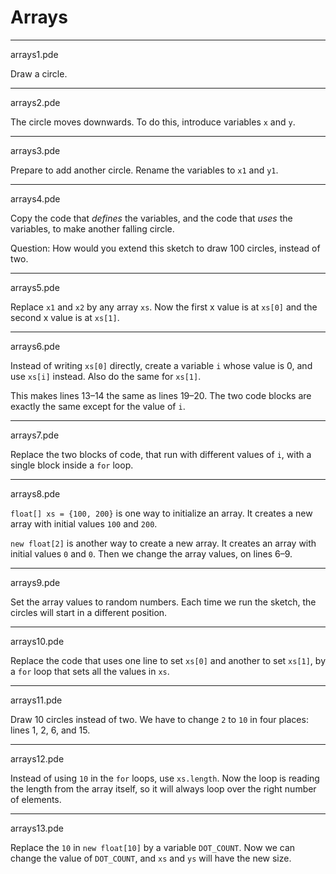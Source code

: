 # Arrays

---

arrays1.pde

Draw a circle.

---
arrays2.pde

The circle moves downwards. To do this, introduce variables `x` and `y`.

---
arrays3.pde

Prepare to add another circle.
Rename the variables to `x1` and `y1`.

---
arrays4.pde

Copy the code that *defines* the variables, and the code that *uses* the
variables, to make another falling circle.

Question: How would you extend this sketch to draw 100 circles, instead of two.

---
arrays5.pde

Replace `x1` and `x2` by any array `xs`. Now the first x value is at `xs[0]` and
the second x value is at `xs[1]`.

---
arrays6.pde

Instead of writing `xs[0]` directly, create a variable `i` whose value is 0, and
use `xs[i]` instead. Also do the same for `xs[1]`.

This makes lines 13–14 the same as lines 19–20. The two code blocks are exactly the same except for the value of `i`.

---
arrays7.pde

Replace the two blocks of code, that run with different values of `i`, with a
single block inside a `for` loop.

---
arrays8.pde

`float[] xs = {100, 200}` is one way to initialize an array. It creates a new
array with initial values `100` and `200`.

`new float[2]` is another way to create a new array. It creates an array with
initial values `0` and `0`. Then we change the array values, on lines 6–9.

---
arrays9.pde

Set the array values to random numbers. Each time we run the sketch, the circles
will start in a different position.

---
arrays10.pde

Replace the code that uses one line to set `xs[0]` and another to set `xs[1]`,
by a `for` loop that sets all the values in `xs`.

---
arrays11.pde

Draw 10 circles instead of two. We have to change `2` to `10` in four places:
lines 1, 2, 6, and 15.

---
arrays12.pde

Instead of using `10` in the `for` loops, use `xs.length`. Now the loop is
reading the length from the array itself, so it will always loop over the right
number of elements.

---
arrays13.pde

Replace the `10` in `new float[10]` by a variable `DOT_COUNT`. Now we can change
the value of `DOT_COUNT`, and `xs` and `ys` will have the new size.

